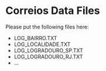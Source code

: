 # Correios Data Files

Please put the following files here:

- LOG_BAIRRO.TXT
- LOG_LOCALIDADE.TXT
- LOG_LOGRADOURO_SP.TXT
- LOG_LOGRADOURO_RJ.TXT
- ...